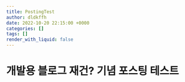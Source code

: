 ```yaml
---
title: PostingTest
author: dldkffh
date: 2022-10-20 22:15:00 +0000
categories: []
tags: [] 
render_with_liquid: false
---
```


# 개발용 블로그 재건? 기념 포스팅 테스트
